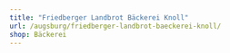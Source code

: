 ```yaml
---
title: "Friedberger Landbrot Bäckerei Knoll"
url: /augsburg/friedberger-landbrot-baeckerei-knoll/
shop: Bäckerei
---
```

